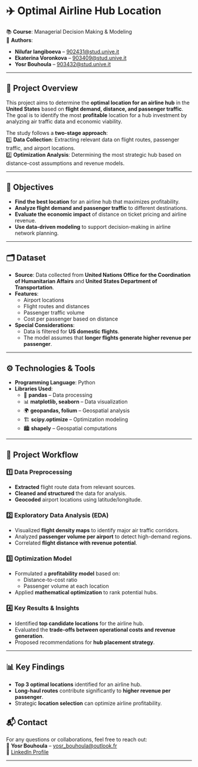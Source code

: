 # ✈️ Optimal Airline Hub Location  

📚 **Course**: Managerial Decision Making & Modeling  
👥 **Authors**:  
- **Nilufar Iangiboeva** – 902431@stud.unive.it  
- **Ekaterina Voronkova** – 903409@stud.unive.it  
- **Yosr Bouhoula** – 903432@stud.unive.it  

---

## 📌 Project Overview  
This project aims to determine the **optimal location for an airline hub** in the **United States** based on **flight demand, distance, and passenger traffic**. The goal is to identify the most **profitable** location for a hub investment by analyzing air traffic data and economic viability.  

The study follows a **two-stage approach**:  
1️⃣ **Data Collection**: Extracting relevant data on flight routes, passenger traffic, and airport locations.  
2️⃣ **Optimization Analysis**: Determining the most strategic hub based on distance-cost assumptions and revenue models.  

---

## 🎯 Objectives  
- **Find the best location** for an airline hub that maximizes profitability.  
- **Analyze flight demand and passenger traffic** to different destinations.  
- **Evaluate the economic impact** of distance on ticket pricing and airline revenue.  
- **Use data-driven modeling** to support decision-making in airline network planning.  

---

## 🗂️ Dataset  
- **Source**: Data collected from **United Nations Office for the Coordination of Humanitarian Affairs** and **United States Department of Transportation**.  
- **Features**:  
  - Airport locations  
  - Flight routes and distances  
  - Passenger traffic volume  
  - Cost per passenger based on distance  
- **Special Considerations**:  
  - Data is filtered for **US domestic flights**.  
  - The model assumes that **longer flights generate higher revenue per passenger**.  

---

## ⚙️ Technologies & Tools  
- **Programming Language**: Python  
- **Libraries Used**:  
  - 🐼 **pandas** – Data processing  
  - 📊 **matplotlib, seaborn** – Data visualization  
  - 🌍 **geopandas, folium** – Geospatial analysis  
  - 🏗️ **scipy.optimize** – Optimization modeling  
  - 🏙️ **shapely** – Geospatial computations  

---

## 🚀 Project Workflow  

### 1️⃣ **Data Preprocessing**  
- **Extracted** flight route data from relevant sources.  
- **Cleaned and structured** the data for analysis.  
- **Geocoded** airport locations using latitude/longitude.  

### 2️⃣ **Exploratory Data Analysis (EDA)**  
- Visualized **flight density maps** to identify major air traffic corridors.  
- Analyzed **passenger volume per airport** to detect high-demand regions.  
- Correlated **flight distance with revenue potential**.  

### 3️⃣ **Optimization Model**  
- Formulated a **profitability model** based on:  
  - Distance-to-cost ratio  
  - Passenger volume at each location  
- Applied **mathematical optimization** to rank potential hubs.  

### 4️⃣ **Key Results & Insights**  
- Identified **top candidate locations** for the airline hub.  
- Evaluated the **trade-offs between operational costs and revenue generation**.  
- Proposed recommendations for **hub placement strategy**.  

---

## 📊 Key Findings  
- **Top 3 optimal locations** identified for an airline hub.  
- **Long-haul routes** contribute significantly to **higher revenue per passenger**.  
- Strategic **location selection** can optimize airline profitability.  


## 📬 Contact  
For any questions or collaborations, feel free to reach out:  
📧 **Yosr Bouhoula** – yosr_bouhoula@outlook.fr  
🔗 [LinkedIn Profile](https://www.linkedin.com/in/yosr-bouhoula)  

---
